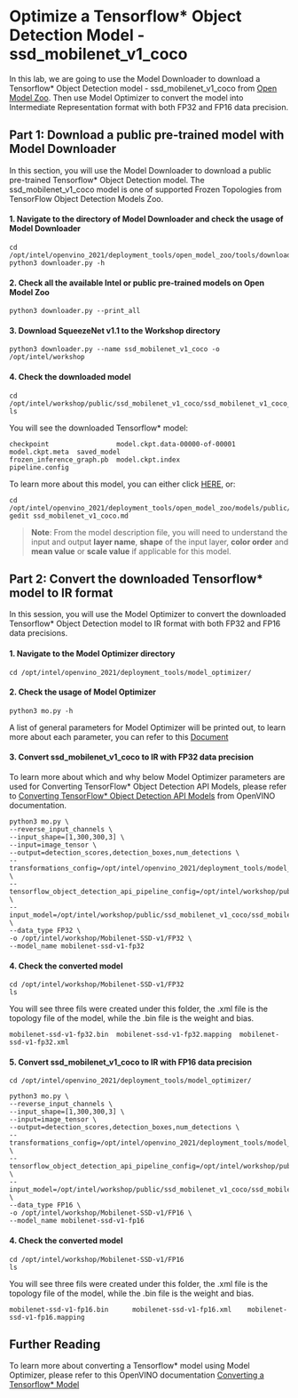 # Optimize a Tensorflow* Object Detection Model - ssd_mobilenet_v1_coco

In this lab, we are going to use the Model Downloader to download a Tensorflow* Object Detection model - ssd_mobilenet_v1_coco from [Open Model Zoo](https://github.com/openvinotoolkit/open_model_zoo). Then use Model Optimizer to convert the model into Intermediate Representation format with both FP32 and FP16 data precision.  
    
## Part 1: Download a public pre-trained model with Model Downloader

In this section, you will use the Model Downloader to download a public pre-trained Tensorflow* Object Detection model. The ssd_mobilenet_v1_coco model is one of supported Frozen Topologies from TensorFlow Object Detection Models Zoo.

#### 1. Navigate to the directory of Model Downloader and check the usage of Model Downloader
 	
	cd /opt/intel/openvino_2021/deployment_tools/open_model_zoo/tools/downloader/
	python3 downloader.py -h

#### 2. Check all the available Intel or public pre-trained models on Open Model Zoo

	python3 downloader.py --print_all

#### 3. Download SqueezeNet v1.1 to the Workshop directory

	python3 downloader.py --name ssd_mobilenet_v1_coco -o /opt/intel/workshop
	
#### 4. Check the downloaded model

	cd /opt/intel/workshop/public/ssd_mobilenet_v1_coco/ssd_mobilenet_v1_coco_2018_01_28
	ls

You will see the downloaded Tensorflow* model:

	checkpoint                 model.ckpt.data-00000-of-00001  model.ckpt.meta  saved_model
	frozen_inference_graph.pb  model.ckpt.index                pipeline.config

To learn more about this model, you can either click [HERE](https://github.com/openvinotoolkit/open_model_zoo/blob/master/models/public/ssd_mobilenet_v1_coco/ssd_mobilenet_v1_coco.md), or:

	cd /opt/intel/openvino_2021/deployment_tools/open_model_zoo/models/public/ssd_mobilenet_v1_coco
	gedit ssd_mobilenet_v1_coco.md  

> **Note**: From the model description file, you will need to understand the input and output **layer name**, **shape** of the input layer, **color order** and **mean value** or **scale value** if applicable for this model.

## Part 2: Convert the downloaded Tensorflow* model to IR format

In this session, you will use the Model Optimizer to convert the downloaded Tensorflow* Object Detection model to IR format with both FP32 and FP16 data precisions. 

#### 1. Navigate to the Model Optimizer directory

	cd /opt/intel/openvino_2021/deployment_tools/model_optimizer/

#### 2. Check the usage of Model Optimizer

	python3 mo.py -h

A list of general parameters for Model Optimizer will be printed out, to learn more about each parameter, you can refer to this [Document](https://docs.openvinotoolkit.org/latest/openvino_docs_MO_DG_prepare_model_convert_model_Converting_Model_General.html)

#### 3. Convert ssd_mobilenet_v1_coco to IR with FP32 data precision
To learn more about which and why below Model Optimizer parameters are used for Converting TensorFlow* Object Detection API Models, please refer to [Converting TensorFlow* Object Detection API Models](https://docs.openvinotoolkit.org/latest/openvino_docs_MO_DG_prepare_model_convert_model_tf_specific_Convert_Object_Detection_API_Models.html) from OpenVINO documentation.

	python3 mo.py \
	--reverse_input_channels \
	--input_shape=[1,300,300,3] \
	--input=image_tensor \
	--output=detection_scores,detection_boxes,num_detections \
	--transformations_config=/opt/intel/openvino_2021/deployment_tools/model_optimizer/extensions/front/tf/ssd_v2_support.json \
	--tensorflow_object_detection_api_pipeline_config=/opt/intel/workshop/public/ssd_mobilenet_v1_coco/ssd_mobilenet_v1_coco_2018_01_28/pipeline.config \
	--input_model=/opt/intel/workshop/public/ssd_mobilenet_v1_coco/ssd_mobilenet_v1_coco_2018_01_28/frozen_inference_graph.pb \
	--data_type FP32 \
	-o /opt/intel/workshop/Mobilenet-SSD-v1/FP32 \
	--model_name mobilenet-ssd-v1-fp32

#### 4. Check the converted model 
	
	cd /opt/intel/workshop/Mobilenet-SSD-v1/FP32
	ls
	
You will see three fils were created under this folder, the .xml file is the topology file of the model, while the .bin file is the weight and bias.

	mobilenet-ssd-v1-fp32.bin  mobilenet-ssd-v1-fp32.mapping  mobilenet-ssd-v1-fp32.xml

#### 5. Convert ssd_mobilenet_v1_coco to IR with FP16 data precision
	
	cd /opt/intel/openvino_2021/deployment_tools/model_optimizer/
	
	python3 mo.py \
	--reverse_input_channels \
	--input_shape=[1,300,300,3] \
	--input=image_tensor \
	--output=detection_scores,detection_boxes,num_detections \
	--transformations_config=/opt/intel/openvino_2021/deployment_tools/model_optimizer/extensions/front/tf/ssd_v2_support.json \
	--tensorflow_object_detection_api_pipeline_config=/opt/intel/workshop/public/ssd_mobilenet_v1_coco/ssd_mobilenet_v1_coco_2018_01_28/pipeline.config \
	--input_model=/opt/intel/workshop/public/ssd_mobilenet_v1_coco/ssd_mobilenet_v1_coco_2018_01_28/frozen_inference_graph.pb \
	--data_type FP16 \
	-o /opt/intel/workshop/Mobilenet-SSD-v1/FP16 \
	--model_name mobilenet-ssd-v1-fp16

#### 4. Check the converted model 
	
	cd /opt/intel/workshop/Mobilenet-SSD-v1/FP16
	ls
	
You will see three fils were created under this folder, the .xml file is the topology file of the model, while the .bin file is the weight and bias.

	mobilenet-ssd-v1-fp16.bin      mobilenet-ssd-v1-fp16.xml	mobilenet-ssd-v1-fp16.mapping

## Further Reading
To learn more about converting a Tensorflow* model using Model Optimizer, please refer to this OpenVINO documentation [Converting a Tensorflow* Model](https://docs.openvinotoolkit.org/latest/openvino_docs_MO_DG_prepare_model_convert_model_Convert_Model_From_TensorFlow.html)
